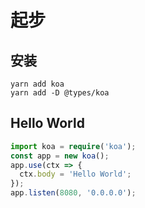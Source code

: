 # 起步

## 安装

```shell
yarn add koa
yarn add -D @types/koa
```

## Hello World

```ts
import koa = require('koa');
const app = new koa();
app.use(ctx => {
  ctx.body = 'Hello World';
});
app.listen(8080, '0.0.0.0');
```
